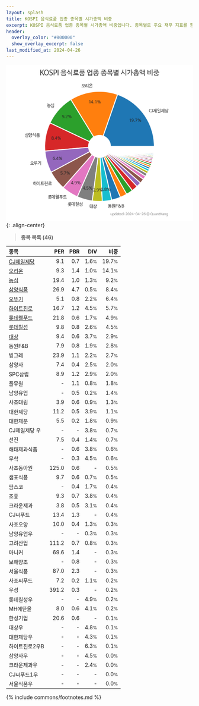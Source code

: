 ```yaml
---
layout: splash
title: KOSPI 음식료품 업종 종목별 시가총액 비중
excerpt: KOSPI 음식료품 업종 종목별 시가총액 비중입니다. 종목별로 주요 재무 지표를 함께 표시합니다.
header:
  overlay_color: "#800000"
  show_overlay_excerpt: false
last_modified_at: 2024-04-26
---
```



![KOSPI 음식료품 업종 종목별 시가총액 비중](/stats/sector/images/kospi_업종_음식료품_종목.png){: .align-center}


> **종목 목록 (46)**<a id="list"></a>

| **종목** | **PER** | **PBR** | **DIV** | **비중** |
| :------- | ------: | ------: | ------: | -------: |
| [CJ제일제당](/097950/) | 9.1 | 0.7 | 1.6<small>%</small> | 19.7<small>%</small> |
| [오리온](/271560/) | 9.3 | 1.4 | 1.0<small>%</small> | 14.1<small>%</small> |
| [농심](/004370/) | 19.4 | 1.0 | 1.3<small>%</small> | 9.2<small>%</small> |
| [삼양식품](/003230/) | 26.9 | 4.7 | 0.5<small>%</small> | 8.4<small>%</small> |
| [오뚜기](/007310/) | 5.1 | 0.8 | 2.2<small>%</small> | 6.4<small>%</small> |
| [하이트진로](/000080/) | 16.7 | 1.2 | 4.5<small>%</small> | 5.7<small>%</small> |
| [롯데웰푸드](/280360/) | 21.8 | 0.6 | 1.7<small>%</small> | 4.9<small>%</small> |
| [롯데칠성](/005300/) | 9.8 | 0.8 | 2.6<small>%</small> | 4.5<small>%</small> |
| [대상](/001680/) | 9.4 | 0.6 | 3.7<small>%</small> | 2.9<small>%</small> |
| 동원F&B | 7.9 | 0.8 | 1.9<small>%</small> | 2.8<small>%</small> |
| 빙그레 | 23.9 | 1.1 | 2.2<small>%</small> | 2.7<small>%</small> |
| 삼양사 | 7.4 | 0.4 | 2.5<small>%</small> | 2.0<small>%</small> |
| SPC삼립 | 8.9 | 1.2 | 2.9<small>%</small> | 2.0<small>%</small> |
| 풀무원 | - | 1.1 | 0.8<small>%</small> | 1.8<small>%</small> |
| 남양유업 | - | 0.5 | 0.2<small>%</small> | 1.4<small>%</small> |
| 사조대림 | 3.9 | 0.6 | 0.9<small>%</small> | 1.3<small>%</small> |
| 대한제당 | 11.2 | 0.5 | 3.9<small>%</small> | 1.1<small>%</small> |
| 대한제분 | 5.5 | 0.2 | 1.8<small>%</small> | 0.9<small>%</small> |
| CJ제일제당 우 | - | - | 3.8<small>%</small> | 0.7<small>%</small> |
| 선진 | 7.5 | 0.4 | 1.4<small>%</small> | 0.7<small>%</small> |
| 해태제과식품 | - | 0.6 | 3.8<small>%</small> | 0.6<small>%</small> |
| 무학 | - | 0.3 | 4.5<small>%</small> | 0.6<small>%</small> |
| 사조동아원 | 125.0 | 0.6 | - | 0.5<small>%</small> |
| 샘표식품 | 9.7 | 0.6 | 0.7<small>%</small> | 0.5<small>%</small> |
| 팜스코 | - | 0.4 | 1.7<small>%</small> | 0.4<small>%</small> |
| 조흥 | 9.3 | 0.7 | 3.8<small>%</small> | 0.4<small>%</small> |
| 크라운제과 | 3.8 | 0.5 | 3.1<small>%</small> | 0.4<small>%</small> |
| CJ씨푸드 | 13.4 | 1.3 | - | 0.4<small>%</small> |
| 사조오양 | 10.0 | 0.4 | 1.3<small>%</small> | 0.3<small>%</small> |
| 남양유업우 | - | - | 0.3<small>%</small> | 0.3<small>%</small> |
| 고려산업 | 111.2 | 0.7 | 0.8<small>%</small> | 0.3<small>%</small> |
| 마니커 | 69.6 | 1.4 | - | 0.3<small>%</small> |
| 보해양조 | - | 0.8 | - | 0.3<small>%</small> |
| 서울식품 | 87.0 | 2.3 | - | 0.3<small>%</small> |
| 사조씨푸드 | 7.2 | 0.2 | 1.1<small>%</small> | 0.2<small>%</small> |
| 우성 | 391.2 | 0.3 | - | 0.2<small>%</small> |
| 롯데칠성우 | - | - | 4.9<small>%</small> | 0.2<small>%</small> |
| MH에탄올 | 8.0 | 0.6 | 4.1<small>%</small> | 0.2<small>%</small> |
| 한성기업 | 20.6 | 0.6 | - | 0.1<small>%</small> |
| 대상우 | - | - | 4.8<small>%</small> | 0.1<small>%</small> |
| 대한제당우 | - | - | 4.3<small>%</small> | 0.1<small>%</small> |
| 하이트진로2우B | - | - | 6.3<small>%</small> | 0.1<small>%</small> |
| 삼양사우 | - | - | 4.5<small>%</small> | 0.0<small>%</small> |
| 크라운제과우 | - | - | 2.4<small>%</small> | 0.0<small>%</small> |
| CJ씨푸드1우 | - | - | - | 0.0<small>%</small> |
| 서울식품우 | - | - | - | 0.0<small>%</small> |

{% include commons/footnotes.md %}